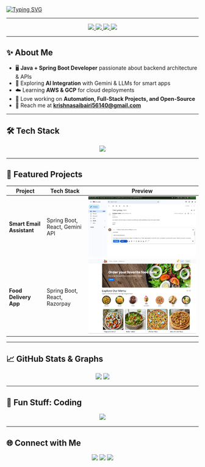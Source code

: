 <!-- 🚀 Next-Gen GitHub Profile README -->

<!-- Animated Typing Header -->
[![Typing SVG](https://readme-typing-svg.herokuapp.com?font=Fira+Code&size=24&duration=3000&pause=500&color=00F9FF&center=true&vCenter=true&width=700&lines=Hey+There!+I'm+Krishnasai+Bairi;Welcome+to+my+corner+of+the+internet+✨;Java+%26+Spring+Boot+Developer;Full-Stack+%7C+AI+%7C+Cloud+Enthusiast)](https://git.io/typing-svg)

---

<!-- Social Badges -->
<p align="center">
  <a href="https://linkedin.com/in/krishnasai-bairi-5ba4b3194">
    <img src="https://img.shields.io/badge/-LinkedIn-blue?style=for-the-badge&logo=Linkedin&logoColor=white"/>
  </a>
  <a href="mailto:krishnasaibairi56140@gmail.com">
    <img src="https://img.shields.io/badge/-Gmail-D14836?style=for-the-badge&logo=Gmail&logoColor=white"/>
  </a>
  <a href="https://github.com/bairisai">
    <img src="https://img.shields.io/badge/-GitHub-181717?style=for-the-badge&logo=github&logoColor=white"/>
  </a>
  <a href="assets/krishnasaibairi-resume.pdf" target="_blank">
    <img src="https://img.shields.io/badge/Resume-PDF-blue?style=for-the-badge&logo=AdobeAcrobat&logoColor=white"/>
  </a>
</p>

---

## ✨ About Me  
- 🖥️ **Java + Spring Boot Developer** passionate about backend architecture & APIs  
- 🤖 Exploring **AI Integration** with Gemini & LLMs for smart apps  
- ☁️ Learning **AWS & GCP** for cloud deployments  
- 🚀 Love working on **Automation, Full-Stack Projects, and Open-Source**  
- 💌 Reach me at **krishnasaibairi56140@gmail.com**

---

## 🛠 Tech Stack  
<p align="center">
  <img src="https://skillicons.dev/icons?i=java,spring,react,mysql,mongodb,aws,gcp,git,github,python,html,css,js,docker" />
</p>

---

## 🎥 Featured Projects

| Project | Tech Stack | Preview |
|---------|------------|---------|
| **Smart Email Assistant** | Spring Boot, React, Gemini API | ![Smart Email](images/SmartEmailAssistant.png) |
| **Food Delivery App** | Spring Boot, React, Razorpay | ![Food Delivery](images/online-food-delivery-application-preview.png) |

---

## 📈 GitHub Stats & Graphs  
<p align="center">
  <img src="https://github-readme-stats.vercel.app/api?username=bairisai&show_icons=true&theme=tokyonight&count_private=true" height="180em"/>
  <img src="https://github-readme-streak-stats.herokuapp.com/?user=bairisai&theme=tokyonight" height="180em"/>
</p>

---

## 🎯 Fun Stuff: Coding
<p align="center">
  <img src="https://media.giphy.com/media/qgQUggAC3Pfv687qPC/giphy.gif" width="300"/>
</p>

---

## 🌐 Connect with Me  
<p align="center">
  <a href="https://linkedin.com/in/krishnasai-bairi-5ba4b3194"><img src="https://img.icons8.com/color/48/000000/linkedin.png"/></a>
  <a href="mailto:krishnasaibairi56140@gmail.com"><img src="https://img.icons8.com/color/48/000000/gmail-new.png"/></a>
  <a href="https://github.com/bairisai"><img src="https://img.icons8.com/glyph-neue/48/000000/github.png"/></a>
</p>

